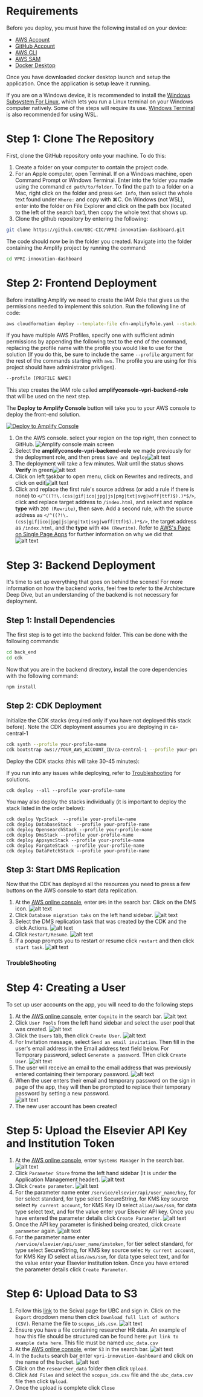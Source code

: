 # Requirements

Before you deploy, you must have the following installed on your device:

- [AWS Account](https://aws.amazon.com/account/)
- [GitHub Account](https://github.com/)
- [AWS CLI](https://aws.amazon.com/cli/)
- [AWS SAM](https://docs.aws.amazon.com/serverless-application-model/latest/developerguide/serverless-sam-cli-install.html)
- [Docker Desktop](https://www.docker.com/products/docker-desktop/)

Once you have downloaded docker desktop launch and setup the application. Once the application is setup leave it running.

If you are on a Windows device, it is recommended to install the [Windows Subsystem For Linux](https://docs.microsoft.com/en-us/windows/wsl/install), which lets you run a Linux terminal on your Windows computer natively. Some of the steps will require its use. [Windows Terminal](https://apps.microsoft.com/store/detail/windows-terminal/9N0DX20HK701) is also recommended for using WSL.

# Step 1: Clone The Repository

First, clone the GitHub repository onto your machine. To do this:

1. Create a folder on your computer to contain the project code.
2. For an Apple computer, open Terminal. If on a Windows machine, open Command Prompt or Windows Terminal. Enter into the folder you made using the command `cd path/to/folder`. To find the path to a folder on a Mac, right click on the folder and press `Get Info`, then select the whole text found under `Where:` and copy with ⌘C. On Windows (not WSL), enter into the folder on File Explorer and click on the path box (located to the left of the search bar), then copy the whole text that shows up.
3. Clone the github repository by entering the following:

```bash
git clone https://github.com/UBC-CIC/VPRI-innovation-dashboard.git
```

The code should now be in the folder you created. Navigate into the folder containing the Amplify project by running the command:

```bash
cd VPRI-innovation-dashboard
```

# Step 2: Frontend Deployment

Before installing Amplify we need to create the IAM Role that gives us the permissions needed to implement this solution. Run the following line of code:

```bash
aws cloudformation deploy --template-file cfn-amplifyRole.yaml --stack-name amplifyconsole-vpri-backend-role --capabilities CAPABILITY_NAMED_IAM
```

If you have multiple AWS Profiles, specify one with sufficient admin permissions by appending the following text to the end of the command, replacing the profile name with the profile you would like to use for the solution (If you do this, be sure to include the same `--profile` argument for the rest of the commands starting with `aws`. The profile you are using for this project should have administrator privliges).

```bash
--profile [PROFILE NAME]
```

This step creates the IAM role called **amplifyconsole-vpri-backend-role** that will be used on the next step.

The **Deploy to Amplify Console** button will take you to your AWS console to deploy the front-end solution.

<a href="https://console.aws.amazon.com/amplify/home#/deploy?repo=https://github.com/UBC-CIC/VPRI-innovation-dashboard">
    <img src="https://oneclick.amplifyapp.com/button.svg" alt="Deploy to Amplify Console">
</a>

1. On the AWS console. select your region on the top right, then connect to GitHub.
   ![Amplify console main screen](images/amplifyConsole/amplify-console-01.png)
2. Select the **amplifyconsole-vpri-backend-role** we made previously for the deployment role, and then press `Save and Deploy`![alt text](images/amplifyConsole/amplify-console-02.png)
3. The deployment will take a few minutes. Wait until the status shows **Verify** in green![alt text](images/amplifyConsole/amplify-console-03.png)
4. Click on left taskbar to open menu, click on Rewrites and redirects, and click on edit![alt text](images/amplifyConsole/amplify-console-04.png)
5. Click and replace the first rule's source address (or add a rule if there is none) to `</^((?!\.(css|gif|ico|jpg|js|png|txt|svg|woff|ttf)$).)*$/>`, click and replace target address to `/index.html`, and select and replace **type** with `200 (Rewrite)`, then save. Add a second rule, with the source address as `</^((?!\.(css|gif|ico|jpg|js|png|txt|svg|woff|ttf)$).)*$/>`, the target address as `/index.html`, and the **type** with `404 (Rewrite)`.
   Refer to [AWS's Page on Single Page Apps](https://docs.aws.amazon.com/amplify/latest/userguide/redirects.html#redirects-for-single-page-web-apps-spa) for further information on why we did that
   ![alt text](images/amplifyConsole/amplify-console-05.png)

# Step 3: Backend Deployment

It's time to set up everything that goes on behind the scenes! For more information on how the backend works, feel free to refer to the Architecture Deep Dive, but an understanding of the backend is not necessary for deployment.

## Step 1: Install Dependencies

The first step is to get into the backend folder. This can be done with the following commands:

```bash
cd back_end
cd cdk
```

Now that you are in the backend directory, install the core dependencies with the following command:

```bash
npm install
```

## Step 2: CDK Deployment

Initialize the CDK stacks (required only if you have not deployed this stack before). Note the CDK deployment assumes you are deploying in ca-central-1

```bash
cdk synth --profile your-profile-name
cdk bootstrap aws://YOUR_AWS_ACCOUNT_ID/ca-central-1 --profile your-profile-name
```

Deploy the CDK stacks (this will take 30-45 minutes):

If you run into any issues while deploying, refer to [Troubleshooting](#troubleshooting) for solutions.

```
cdk deploy --all --profile your-profile-name
```

You may also deploy the stacks individually (it is important to deploy the stack listed in the order below):

```
cdk deploy VpcStack  --profile your-profile-name
cdk deploy DatabaseStack  --profile your-profile-name
cdk deploy OpensearchStack --profile your-profile-name
cdk deploy DmsStack --profile your-profile-name
cdk deploy AppsyncStack --profile your-profile-name
cdk deploy FargateStack --profile your-profile-name
cdk deploy DataFetchStack --profile your-profile-name
```

## Step 3: Start DMS Replication

Now that the CDK has deployed all the resources you need to press a few buttons on the AWS console to start data replication.

1. At the [AWS online console](https://console.aws.amazon.com/console/home), enter `DMS` in the search bar. Click on the DMS icon.
   ![alt text](images/webApp/webapp07.png)
2. Click `Database migration taks` on the left hand sidebar.
   ![alt text](images/webApp/webapp08.png)
3. Select the DMS replication task that was created by the CDK and the click Actions.
   ![alt text](images/webApp/webapp09.png)
4. Click `Restart/Resume`.
   ![alt text](images/webApp/webapp10.png)
5. If a popup prompts you to restart or resume click `restart` and then click `start task`.
   ![alt text](images/webApp/webapp11.png)

### TroubleShooting

# Step 4: Creating a User

To set up user accounts on the app, you will need to do the following steps

1. At the [AWS online console](https://console.aws.amazon.com/console/home), enter `Cognito` in the search bar.
   ![alt text](images/webApp/webapp01.png)
2. Click `User Pools` from the left hand sidebar and select the user pool that was created.
   ![alt text](images/webApp/webapp02.png)
3. Click the `Users` tab, then click `Create User`.
   ![alt text](images/webApp/webapp03.png)
4. For Invitation message, select `Send an email invitation`. Then fill in the user's email address in the Email address text field below. For Temporary password, select `Generate a password`. THen click `Create User`.
   ![alt text](images/webApp/webapp04.png)
5. The user will receive an email to the email address that was previously entered containing their temporary password.
   ![alt text](images/webApp/webapp05.png)
6. When the user enters their email and temporary password on the sign in page of the app, they will then be prompted to replace their temporary password by setting a new password.
   <br>
   ![alt text](images/webApp/webapp06.png)
7. The new user account has been created!

# Step 5: Upload the Elsevier API Key and Institution Token

1. At the [AWS online console](https://console.aws.amazon.com/console/home), enter `Systems Manager` in the search bar.
![alt text](images/deploymentGuide/systems_manager_search.jpg)
2. Click `Parameter Store` frome the left hand sidebar (It is under the Application Management header).
![alt text](images/deploymentGuide/parameter_store_location.jpg)
3. Click `Create parameter`.
![alt text](images/deploymentGuide/parameter_store_page.jpg)
4. For the parameter name enter `/service/elsevier/api/user_name/key`, for tier select standard, for type select SecureString, for KMS key source select `My current account`, for KMS Key ID select `alias/aws/ssm`, for data type select text, and for the value enter your Elsevier API key. Once you have entered the parameter details click `Create Parameter`.
![alt text](images/deploymentGuide/create_parameter1.jpg)
5. Once the API key parameter is finished being created, click `Create parameter` again.
![alt text](images/deploymentGuide/create_parameter2.jpg)
6. For the parameter name enter `/service/elsevier/api/user_name/instoken`, for tier select standard, for type select SecureString, for KMS key source selec `My current account`, for KMS Key ID select `alias/aws/ssm`, for data type select text, and for the value enter your Elsevier institution token. Once you have entered the parameter details click `Create Parameter`.

# Step 6: Upload Data to S3

1. Follow this [link](https://www.scival.com/overview/authors?uri=Institution/501036) to the Scival page for UBC and sign in. Click on the `Export` dropdown menu then click `Download full list of authors (CSV)`. Rename the file to `scopus_ids.csv`.
![alt text](images/deploymentGuide/scival_download.jpg)
2. Ensure you have a file containing researcher HR data. An example of how this file should be structured can be found here: `put link to example data here`. This file must be named `ubc_data.csv`
3. At the [AWS online console](https://console.aws.amazon.com/console/home), enter `S3` in the search bar.
![alt text](images/deploymentGuide/s3_search.jpg)
4. In the `Buckets` search bar enter `vpri-innovation-dashboard` and click on the name of the bucket.
![alt text](images/deploymentGuide/s3_bucket_search.jpg)
5. Click on the `researcher_data` folder then click `Upload`.
6. Click `Add Files` and select the `scopus_ids.csv` file and the `ubc_data.csv` file then click `Upload`.
7. Once the upload is complete click `Close`
